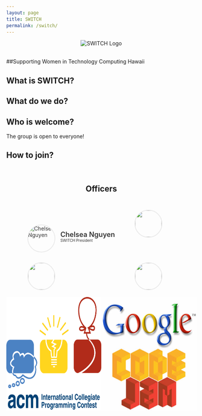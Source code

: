 ```yaml
---
layout: page
title: SWITCH
permalink: /switch/
---
```


<center>
	<figure class="full">
	  <img height="300px" src="/assets/img/logos/placeholder.png" title="SWITCH Logo" alt="SWITCH Logo">
	</figure>
</center>
<br>
##Supporting Women in Technology Computing Hawaii

## What is SWITCH?


## What do we do?


## Who is welcome?
The group is open to everyone!

## How to join?


<br>

<center>
	<h2>Officers</h2>
</center>

<style>
	#officers-container {
		width: 130%;
		max-width: 900px;
		padding: 0 20px;
		box-sizing: border-box;
		margin: auto;
		text-align: center;
	}	
	#officers-container .officer {
		width: 280px;
		height: 100px;
		display: inline-block;
		color: #333;
		text-align: left;
		transition: transform .1s;
	}
	#officers-container .officer img {
		margin: 25px 10px;
		height: 70px;
		width: 70px;
		border: 2px solid #eaeaea;
		display: inline-block;
		border-radius: 50%;
	}
	#officers-container .officer .info {
		display: inline-block;
		vertical-align: top;
		width: 180px;
	}
	#officers-container .officer .info h2 {
		margin: 0;
		padding: 0;
		margin-top: 35px;
		font-weight: 600;
		display: inline-block;
		font-size: 1.3em;
		line-height: 1.8em;
		/* Font-Family Missing */
	}
	#officers-container .officer .info p {
		display: inline-block;
	 	/* Font-Family Missing */
	 	margin: 0;
	 	margin-top: -5px;
	 	font-size: .7em;
	 	vertical-align: top;
	}
</style>

<div id="officers-container">
	<div class="officer">
		<img src="/assets/img/officers/placeholder.png" alt="Chelsea Nguyen">
		<div class="info">
			<h2>Chelsea Nguyen</h2>
			<br />
			<p>SWITCH President</p>
		</div>
	</div>
	<div class="officer">
		<img src="/assets/img/officers/placeholder.png" alt="">
		<div class="info">
			<h2></h2>
			<br>
			<p></p>
		</div>
	</div>
		<div class="officer">
  		<img src="/assets/img/officers/placeholder.png" alt="">
  		<div class="info">
  			<h2></h2>
  			<br>
  			<p></p>
  		</div>
  	</div>
	  	<div class="officer">
  		<img src="/assets/img/officers/placeholder.png" alt="">
  		<div class="info">
  			<h2></h2>
  			<br>
  			<p></p>
  		</div>
  	</div>
</div>

<br>

<center>
	<style>
		.column {
			float: left;
			width: 50%;
		}
		.row:after {
			content: "";
			display: table;
			clear: both;
		}
	</style>
	<div class="row">
		<div class="column">
			<img height="300px" width="300px" src="/assets/img/logos/icpc.png" title="ICPC Logo" alt="ICPC Logo">
		</div>
		<div class="column">
			<img height="300px" width="300px" src="/assets/img/logos/google-codejam.jpg" title="Google Codejam Logo" alt="Google Codejam Logo">
		</div>
	</div>
</center>
